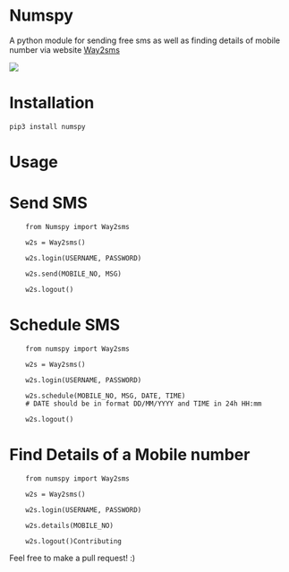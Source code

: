 # Numspy

A python module for sending free sms as well as finding details of mobile number via website 
<a href="http://www.way2sms.com">Way2sms</a>

<img src="https://img.shields.io/badge/Made%20with-Python-1f425f.svg"/>

# Installation
```
pip3 install numspy
```
# Usage

# Send SMS

```
    from Numspy import Way2sms

    w2s = Way2sms()

    w2s.login(USERNAME, PASSWORD)

    w2s.send(MOBILE_NO, MSG)

    w2s.logout()
```

# Schedule SMS

```
    from numspy import Way2sms

    w2s = Way2sms()

    w2s.login(USERNAME, PASSWORD)

    w2s.schedule(MOBILE_NO, MSG, DATE, TIME)
    # DATE should be in format DD/MM/YYYY and TIME in 24h HH:mm

    w2s.logout()
```
# Find Details of a Mobile number

```
    from numspy import Way2sms

    w2s = Way2sms()

    w2s.login(USERNAME, PASSWORD)

    w2s.details(MOBILE_NO)

    w2s.logout()Contributing
```

Feel free to make a pull request! :)
